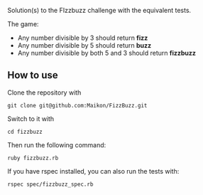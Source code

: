Solution(s) to the FIzzbuzz challenge with the equivalent tests.

The game:

- Any number divisible by 3 should return **fizz**
- Any number divisible by 5 should return **buzz**
- Any number divisible by both 5 and 3 should return **fizzbuzz**

How to use
----------

Clone the repository with
```
git clone git@github.com:Maikon/FizzBuzz.git
```
Switch to it with
```
cd fizzbuzz
```
Then run the following command:
```
ruby fizzbuzz.rb
```
If you have rspec installed, you can also run the tests with:
```
rspec spec/fizzbuzz_spec.rb
```
